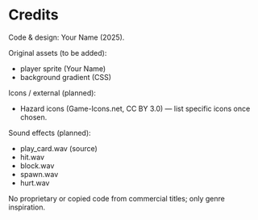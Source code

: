 # Credits

Code & design: Your Name (2025).

Original assets (to be added):
- player sprite (Your Name)
- background gradient (CSS)

Icons / external (planned):
- Hazard icons (Game-Icons.net, CC BY 3.0) — list specific icons once chosen.

Sound effects (planned):
- play_card.wav (source)
- hit.wav
- block.wav
- spawn.wav
- hurt.wav

No proprietary or copied code from commercial titles; only genre inspiration.
